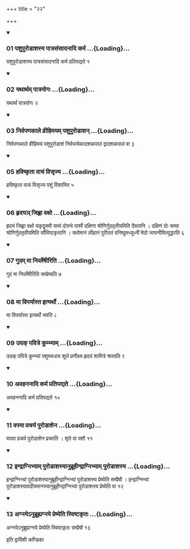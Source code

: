 +++
title = "२२"

+++

<div class="js_include" includetitle="true" newlevelforh1="3" unfilled="" url="/vedAH_yajuH/taittirIyam/sUtram/ApastambaH/shrautam/vishvAsa-prastutiH/07/22/01_pashupuroDAshasya_pAtrasaMsAdanAdi_karma.md">
<details open><summary><h3>01 पशुपुरोडाशस्य पात्रसंसादनादि कर्म ...{Loading}...</h3></summary>

पशुपुरोडाशस्य पात्रसंसादनादि कर्म प्रतिपद्यते १
</details>
</div>

<div class="js_include collapsed" newlevelforh1="4" title="सर्वाष् टीकाः" url="/vedAH_yajuH/taittirIyam/sUtram/ApastambaH/shrautam/sarvASh_TIkAH/07/22/01_pashupuroDAshasya_pAtrasaMsAdanAdi_karma.md"> </div>



<div class="js_include collapsed" newlevelforh1="4" title="मूलम्" url="/vedAH_yajuH/taittirIyam/sUtram/ApastambaH/shrautam/mUlam/07/22/01_pashupuroDAshasya_pAtrasaMsAdanAdi_karma.md"> </div>


<div class="js_include" includetitle="true" newlevelforh1="3" unfilled="" url="/vedAH_yajuH/taittirIyam/sUtram/ApastambaH/shrautam/vishvAsa-prastutiH/07/22/02_yathArtham_pAtrayogaH.md">
<details open><summary><h3>02 यथार्थम् पात्रयोगः ...{Loading}...</h3></summary>

यथार्थं पात्रयोगः २
</details>
</div>

<div class="js_include collapsed" newlevelforh1="4" title="सर्वाष् टीकाः" url="/vedAH_yajuH/taittirIyam/sUtram/ApastambaH/shrautam/sarvASh_TIkAH/07/22/02_yathArtham_pAtrayogaH.md"> </div>



<div class="js_include collapsed" newlevelforh1="4" title="मूलम्" url="/vedAH_yajuH/taittirIyam/sUtram/ApastambaH/shrautam/mUlam/07/22/02_yathArtham_pAtrayogaH.md"> </div>


<div class="js_include" includetitle="true" newlevelforh1="3" unfilled="" url="/vedAH_yajuH/taittirIyam/sUtram/ApastambaH/shrautam/vishvAsa-prastutiH/07/22/03_nirvapaNakAle_vrIhimayam_pashupuroDAshan.md">
<details open><summary><h3>03 निर्वपणकाले व्रीहिमयम् पशुपुरोडाशन् ...{Loading}...</h3></summary>

निर्वपणकाले व्रीहिमयं पशुपुरोडाशं निर्वपत्येकादशकपालं द्वादशकपालं वा ३
</details>
</div>

<div class="js_include collapsed" newlevelforh1="4" title="सर्वाष् टीकाः" url="/vedAH_yajuH/taittirIyam/sUtram/ApastambaH/shrautam/sarvASh_TIkAH/07/22/03_nirvapaNakAle_vrIhimayam_pashupuroDAshan.md"> </div>



<div class="js_include collapsed" newlevelforh1="4" title="मूलम्" url="/vedAH_yajuH/taittirIyam/sUtram/ApastambaH/shrautam/mUlam/07/22/03_nirvapaNakAle_vrIhimayam_pashupuroDAshan.md"> </div>


<div class="js_include" includetitle="true" newlevelforh1="3" unfilled="" url="/vedAH_yajuH/taittirIyam/sUtram/ApastambaH/shrautam/vishvAsa-prastutiH/07/22/05_haviShkRtA_vAchaM_visRjya.md">
<details open><summary><h3>05 हविष्कृता वाचं विसृज्य ...{Loading}...</h3></summary>

हविष्कृता वाचं विसृज्य पशुं विशास्ति ५
</details>
</div>

<div class="js_include collapsed" newlevelforh1="4" title="सर्वाष् टीकाः" url="/vedAH_yajuH/taittirIyam/sUtram/ApastambaH/shrautam/sarvASh_TIkAH/07/22/05_haviShkRtA_vAchaM_visRjya.md"> </div>



<div class="js_include collapsed" newlevelforh1="4" title="मूलम्" url="/vedAH_yajuH/taittirIyam/sUtram/ApastambaH/shrautam/mUlam/07/22/05_haviShkRtA_vAchaM_visRjya.md"> </div>


<div class="js_include" includetitle="true" newlevelforh1="3" unfilled="" url="/vedAH_yajuH/taittirIyam/sUtram/ApastambaH/shrautam/vishvAsa-prastutiH/07/22/06_hRdaya~n_jihvA_vaxo.md">
<details open><summary><h3>06 हृदयञ् जिह्वा वक्षो ...{Loading}...</h3></summary>

हृदयं जिह्वा वक्षो यकृद्वृक्यौ सव्यं दोरुभे पार्श्वे दक्षिणा श्रोणिर्गुदतृतीयमिति दैवतानि । दक्षिणं दोः सव्या श्रोणिर्गुदतृतीयमिति सौविष्टकृतानि । क्लोमानं लीहानं पुरीततं वनिष्ठुमध्यूध्नीं मेदो जाघनीमित्युद्धरति ६
</details>
</div>

<div class="js_include collapsed" newlevelforh1="4" title="सर्वाष् टीकाः" url="/vedAH_yajuH/taittirIyam/sUtram/ApastambaH/shrautam/sarvASh_TIkAH/07/22/06_hRdaya~n_jihvA_vaxo.md"> </div>



<div class="js_include collapsed" newlevelforh1="4" title="मूलम्" url="/vedAH_yajuH/taittirIyam/sUtram/ApastambaH/shrautam/mUlam/07/22/06_hRdaya~n_jihvA_vaxo.md"> </div>


<div class="js_include" includetitle="true" newlevelforh1="3" unfilled="" url="/vedAH_yajuH/taittirIyam/sUtram/ApastambaH/shrautam/vishvAsa-prastutiH/07/22/07_gudam_mA_nirvleShIriti.md">
<details open><summary><h3>07 गुदम् मा निर्व्लेषीरिति ...{Loading}...</h3></summary>

गुदं मा निर्व्लेषीरिति सम्प्रेष्यति ७
</details>
</div>

<div class="js_include collapsed" newlevelforh1="4" title="सर्वाष् टीकाः" url="/vedAH_yajuH/taittirIyam/sUtram/ApastambaH/shrautam/sarvASh_TIkAH/07/22/07_gudam_mA_nirvleShIriti.md"> </div>



<div class="js_include collapsed" newlevelforh1="4" title="मूलम्" url="/vedAH_yajuH/taittirIyam/sUtram/ApastambaH/shrautam/mUlam/07/22/07_gudam_mA_nirvleShIriti.md"> </div>


<div class="js_include" includetitle="true" newlevelforh1="3" unfilled="" url="/vedAH_yajuH/taittirIyam/sUtram/ApastambaH/shrautam/vishvAsa-prastutiH/07/22/08_mA_viparyAsta_ityartho.md">
<details open><summary><h3>08 मा विपर्यास्त इत्यर्थो ...{Loading}...</h3></summary>

मा विपर्यास्त इत्यर्थो भवति ८
</details>
</div>

<div class="js_include collapsed" newlevelforh1="4" title="सर्वाष् टीकाः" url="/vedAH_yajuH/taittirIyam/sUtram/ApastambaH/shrautam/sarvASh_TIkAH/07/22/08_mA_viparyAsta_ityartho.md"> </div>



<div class="js_include collapsed" newlevelforh1="4" title="मूलम्" url="/vedAH_yajuH/taittirIyam/sUtram/ApastambaH/shrautam/mUlam/07/22/08_mA_viparyAsta_ityartho.md"> </div>


<div class="js_include" includetitle="true" newlevelforh1="3" unfilled="" url="/vedAH_yajuH/taittirIyam/sUtram/ApastambaH/shrautam/vishvAsa-prastutiH/07/22/09_udak_pavitre_kumbhyAm.md">
<details open><summary><h3>09 उदक् पवित्रे कुम्भ्याम् ...{Loading}...</h3></summary>

उदक् पवित्रे कुम्भ्यां पशुमवधाय शूले प्रणीक्ष्य हृदयं शामित्रे श्रपयति ९
</details>
</div>

<div class="js_include collapsed" newlevelforh1="4" title="सर्वाष् टीकाः" url="/vedAH_yajuH/taittirIyam/sUtram/ApastambaH/shrautam/sarvASh_TIkAH/07/22/09_udak_pavitre_kumbhyAm.md"> </div>



<div class="js_include collapsed" newlevelforh1="4" title="मूलम्" url="/vedAH_yajuH/taittirIyam/sUtram/ApastambaH/shrautam/mUlam/07/22/09_udak_pavitre_kumbhyAm.md"> </div>


<div class="js_include" includetitle="true" newlevelforh1="3" unfilled="" url="/vedAH_yajuH/taittirIyam/sUtram/ApastambaH/shrautam/vishvAsa-prastutiH/07/22/10_avahananAdi_karma_pratipadyate.md">
<details open><summary><h3>10 अवहननादि कर्म प्रतिपद्यते ...{Loading}...</h3></summary>

अवहननादि कर्म प्रतिपद्यते १०
</details>
</div>

<div class="js_include collapsed" newlevelforh1="4" title="सर्वाष् टीकाः" url="/vedAH_yajuH/taittirIyam/sUtram/ApastambaH/shrautam/sarvASh_TIkAH/07/22/10_avahananAdi_karma_pratipadyate.md"> </div>



<div class="js_include collapsed" newlevelforh1="4" title="मूलम्" url="/vedAH_yajuH/taittirIyam/sUtram/ApastambaH/shrautam/mUlam/07/22/10_avahananAdi_karma_pratipadyate.md"> </div>


<div class="js_include" includetitle="true" newlevelforh1="3" unfilled="" url="/vedAH_yajuH/taittirIyam/sUtram/ApastambaH/shrautam/vishvAsa-prastutiH/07/22/11_vapayA_pracharya_puroDAshena.md">
<details open><summary><h3>11 वपया प्रचर्य पुरोडाशेन ...{Loading}...</h3></summary>

वपया प्रचर्य पुरोडाशेन प्रचरति । शृते वा पशौ ११
</details>
</div>

<div class="js_include collapsed" newlevelforh1="4" title="सर्वाष् टीकाः" url="/vedAH_yajuH/taittirIyam/sUtram/ApastambaH/shrautam/sarvASh_TIkAH/07/22/11_vapayA_pracharya_puroDAshena.md"> </div>



<div class="js_include collapsed" newlevelforh1="4" title="मूलम्" url="/vedAH_yajuH/taittirIyam/sUtram/ApastambaH/shrautam/mUlam/07/22/11_vapayA_pracharya_puroDAshena.md"> </div>


<div class="js_include" includetitle="true" newlevelforh1="3" unfilled="" url="/vedAH_yajuH/taittirIyam/sUtram/ApastambaH/shrautam/vishvAsa-prastutiH/07/22/12_indrAgnibhyAm_puroDAshasyAnubrUhIndrAgnibhyAm_puroDAshasya.md">
<details open><summary><h3>12 इन्द्राग्निभ्याम् पुरोडाशस्यानुब्रूहीन्द्राग्निभ्याम् पुरोडाशस्य ...{Loading}...</h3></summary>

इन्द्राग्निभ्यां पुरोडाशस्यानुब्रूहीन्द्राग्निभ्यां पुरोडाशस्य प्रेष्येति सम्प्रैषौ । इन्द्राग्निभ्यां पुरोडाशस्यावदीयमानस्यानुब्रूहीन्द्राग्निभ्यां पुरोडाशस्य प्रेष्येति वा १२
</details>
</div>

<div class="js_include collapsed" newlevelforh1="4" title="सर्वाष् टीकाः" url="/vedAH_yajuH/taittirIyam/sUtram/ApastambaH/shrautam/sarvASh_TIkAH/07/22/12_indrAgnibhyAm_puroDAshasyAnubrUhIndrAgnibhyAm_puroDAshasya.md"> </div>



<div class="js_include collapsed" newlevelforh1="4" title="मूलम्" url="/vedAH_yajuH/taittirIyam/sUtram/ApastambaH/shrautam/mUlam/07/22/12_indrAgnibhyAm_puroDAshasyAnubrUhIndrAgnibhyAm_puroDAshasya.md"> </div>


<div class="js_include" includetitle="true" newlevelforh1="3" unfilled="" url="/vedAH_yajuH/taittirIyam/sUtram/ApastambaH/shrautam/vishvAsa-prastutiH/07/22/13_agnaye-nubrUhyagnaye_preShyeti_sviShTakRtaH.md">
<details open><summary><h3>13 अग्नयेऽनुब्रूह्यग्नये प्रेष्येति स्विष्टकृतः ...{Loading}...</h3></summary>

अग्नयेऽनुब्रूह्यग्नये प्रेष्येति स्विष्टकृतः सम्प्रैषौ १३
</details>
</div>

<div class="js_include collapsed" newlevelforh1="4" title="सर्वाष् टीकाः" url="/vedAH_yajuH/taittirIyam/sUtram/ApastambaH/shrautam/sarvASh_TIkAH/07/22/13_agnaye-nubrUhyagnaye_preShyeti_sviShTakRtaH.md"> </div>



<div class="js_include collapsed" newlevelforh1="4" title="मूलम्" url="/vedAH_yajuH/taittirIyam/sUtram/ApastambaH/shrautam/mUlam/07/22/13_agnaye-nubrUhyagnaye_preShyeti_sviShTakRtaH.md"> </div>





  
इति द्वाविंशी कण्डिका 
